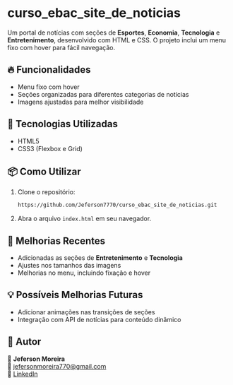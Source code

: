 # curso_ebac_site_de_noticias

Um portal de notícias com seções de **Esportes**, **Economia**, **Tecnologia** e **Entretenimento**, desenvolvido com HTML e CSS. O projeto inclui um menu fixo com hover para fácil navegação.

## 🔥 Funcionalidades
- Menu fixo com hover
- Seções organizadas para diferentes categorias de notícias
- Imagens ajustadas para melhor visibilidade

## 🚀 Tecnologias Utilizadas
- HTML5
- CSS3 (Flexbox e Grid)

## 📦 Como Utilizar
1. Clone o repositório:
    ```bash
    https://github.com/Jeferson7770/curso_ebac_site_de_noticias.git
    ```
2. Abra o arquivo `index.html` em seu navegador.

## 📌 Melhorias Recentes
- Adicionadas as seções de **Entretenimento** e **Tecnologia**
- Ajustes nos tamanhos das imagens
- Melhorias no menu, incluindo fixação e hover

## 💡 Possíveis Melhorias Futuras
- Adicionar animações nas transições de seções
- Integração com API de notícias para conteúdo dinâmico

## 📌 Autor  

👤 **Jeferson Moreira**  
📧 [jefersonmoreira770@gmail.com](mailto:jefersonmoreira770@gmail.com)  
🔗 [LinkedIn](https://www.linkedin.com/in/jefersonmoreiradev/)  
